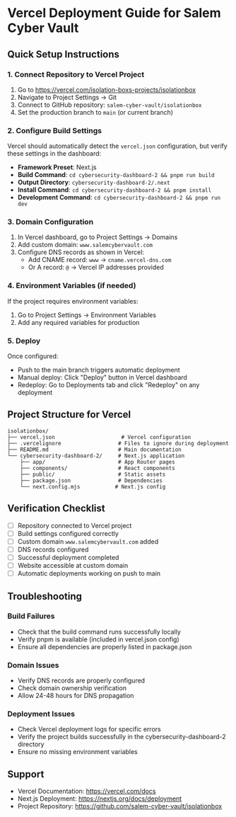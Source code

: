 # Vercel Deployment Guide for Salem Cyber Vault

## Quick Setup Instructions

### 1. Connect Repository to Vercel Project

1. Go to https://vercel.com/isolation-boxs-projects/isolationbox
2. Navigate to Project Settings → Git
3. Connect to GitHub repository: `salem-cyber-vault/isolationbox`
4. Set the production branch to `main` (or current branch)

### 2. Configure Build Settings

Vercel should automatically detect the `vercel.json` configuration, but verify these settings in the dashboard:

- **Framework Preset**: Next.js
- **Build Command**: `cd cybersecurity-dashboard-2 && pnpm run build`
- **Output Directory**: `cybersecurity-dashboard-2/.next`
- **Install Command**: `cd cybersecurity-dashboard-2 && pnpm install`
- **Development Command**: `cd cybersecurity-dashboard-2 && pnpm run dev`

### 3. Domain Configuration

1. In Vercel dashboard, go to Project Settings → Domains
2. Add custom domain: `www.salemcybervault.com`
3. Configure DNS records as shown in Vercel:
   - Add CNAME record: `www` → `cname.vercel-dns.com`
   - Or A record: `@` → Vercel IP addresses provided

### 4. Environment Variables (if needed)

If the project requires environment variables:
1. Go to Project Settings → Environment Variables
2. Add any required variables for production

### 5. Deploy

Once configured:
- Push to the main branch triggers automatic deployment
- Manual deploy: Click "Deploy" button in Vercel dashboard
- Redeploy: Go to Deployments tab and click "Redeploy" on any deployment

## Project Structure for Vercel

```
isolationbox/
├── vercel.json                     # Vercel configuration
├── .vercelignore                  # Files to ignore during deployment
├── README.md                      # Main documentation
└── cybersecurity-dashboard-2/     # Next.js application
    ├── app/                       # App Router pages
    ├── components/                # React components
    ├── public/                    # Static assets
    ├── package.json               # Dependencies
    └── next.config.mjs           # Next.js config
```

## Verification Checklist

- [ ] Repository connected to Vercel project
- [ ] Build settings configured correctly
- [ ] Custom domain `www.salemcybervault.com` added
- [ ] DNS records configured
- [ ] Successful deployment completed
- [ ] Website accessible at custom domain
- [ ] Automatic deployments working on push to main

## Troubleshooting

### Build Failures
- Check that the build command runs successfully locally
- Verify pnpm is available (included in vercel.json config)
- Ensure all dependencies are properly listed in package.json

### Domain Issues
- Verify DNS records are properly configured
- Check domain ownership verification
- Allow 24-48 hours for DNS propagation

### Deployment Issues
- Check Vercel deployment logs for specific errors
- Verify the project builds successfully in the cybersecurity-dashboard-2 directory
- Ensure no missing environment variables

## Support

- Vercel Documentation: https://vercel.com/docs
- Next.js Deployment: https://nextjs.org/docs/deployment
- Project Repository: https://github.com/salem-cyber-vault/isolationbox